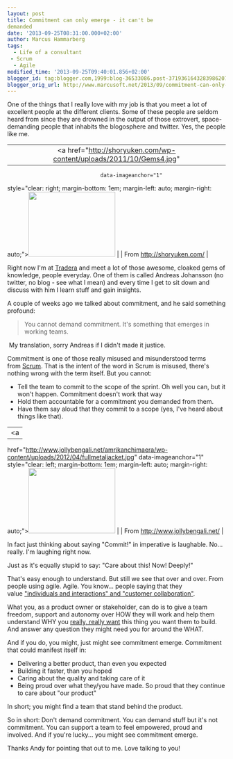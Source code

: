 ```yaml
---
layout: post
title: Commitment can only emerge - it can't be
demanded
date: '2013-09-25T08:31:00.000+02:00'
author: Marcus Hammarberg
tags:
  - Life of a consultant
 - Scrum
  - Agile
modified_time: '2013-09-25T09:40:01.856+02:00'
blogger_id: tag:blogger.com,1999:blog-36533086.post-3719361643283986207
blogger_orig_url: http://www.marcusoft.net/2013/09/commitment-can-only-emerge-it-can-be.html
---
```



<div dir="ltr" style="text-align: left;" trbidi="on">

One of the things that I really love with my job is that you meet a lot
of excellent people at the different clients. Some of these people are
seldom heard from since they are drowned in the output of those
extrovert, space-demanding people that inhabits the blogosphere and
twitter. Yes, the people like me.


|                                                                                       |
|:-------------------------------------------------------------------------------------:|
|          <a href="http://shoryuken.com/wp-content/uploads/2011/10/Gems4.jpg"
                                  data-imageanchor="1"
  style="clear: right; margin-bottom: 1em; margin-left: auto; margin-right: auto;"><img
             src="http://shoryuken.com/wp-content/uploads/2011/10/Gems4.jpg"
                    data-border="0" width="200" height="149" /></a>                     |
|                              From http://shoryuken.com/                               |

Right now I'm at
<a href="http://www.tradera.com/" target="_blank">Tradera</a> and meet a
lot of those awesome, cloaked gems of knowledge, people
everyday. One of them is called Andreas Johansson (no twitter, no blog -
see what I mean) and every time I get to sit down and discuss with him I
learn stuff and gain insights.


A couple of weeks ago we talked about commitment, and he said something
profound:

> You cannot demand commitment. It's something that emerges in working
> teams. 

 My translation, sorry Andreas if I didn't made it justice.

Commitment is one of those really misused and misunderstood terms
from <a href="http://en.wikipedia.org/wiki/Scrum_(software_development)"
target="_blank">Scrum</a>. That is the intent of the word in Scrum is
misused, there's nothing wrong with the term itself. But you cannot:

-   Tell the team to commit to the scope of the sprint. Oh well you can,
    but it won't happen. Commitment doesn't work that way
-   Hold them accountable for a commitment you demanded from them.
-   Have them say aloud that they commit to a scope (yes, I've heard
    about things like that). 

<div>

|                                                                                                   |
|:-------------------------------------------------------------------------------------------------:|
|                                                 <a
  href="http://www.jollybengali.net/amrikanchimaera/wp-content/uploads/2012/04/fullmetaljacket.jpg"
                                        data-imageanchor="1"
        style="clear: left; margin-bottom: 1em; margin-left: auto; margin-right: auto;"><img
  src="http://www.jollybengali.net/amrikanchimaera/wp-content/uploads/2012/04/fullmetaljacket.jpg"
                          data-border="0" width="200" height="150" /></a>                           |
|                                 From http://www.jollybengali.net/                                 |

In fact just thinking about saying "Commit!" in imperative is laughable.
No... really. I'm laughing right now.

Just as it's equally stupid to say: "Care about this! Now! Deeply!"

That's easy enough to understand. But still we see that over and over.
From people using agile. Agile. You know... people saying that they
value <a href="http://agilemanifesto.org/" target="_blank">"individuals and
interactions" and "customer collaboration"</a>.

What you, as a product owner or stakeholder, can do is to give a team
freedom, support and autonomy over HOW they will work and help them
understand WHY you
<a href="http://youtu.be/gJLIiF15wjQ?t=49s" target="_blank">really,
really want</a> this thing you want them to build. And answer any
question they might need you for around the WHAT. 

</div>

<div>



</div>

<div>

And if you do, you might, just might see commitment emerge. Commitment
that could manifest itself in:

</div>

<div>

-   Delivering a better product, than even you expected
-   Building it faster, than you hoped
-   Caring about the quality and taking care of it
-   Being proud over what they/you have made. So proud that they
    continue to care about "our product"

<div>

In short; you might find a team that stand behind the product. 

</div>

<div>



</div>

<div>

So in short: Don't demand commitment. You can demand stuff but it's not
commitment. You can support a team to feel empowered, proud and
involved. And if you're lucky... you might see commitment emerge.  

</div>

</div>

<div>



</div>

<div>

Thanks Andy for pointing that out to me. Love talking to you!

</div>

</div>
